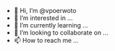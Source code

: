 - 👋 Hi, I’m @vpoerwoto
- 👀 I’m interested in ...
- 🌱 I’m currently learning ...
- 💞️ I’m looking to collaborate on ...
- 📫 How to reach me ...

<!---
vpoerwoto/vpoerwoto is a ✨ special ✨ repository because its `README.md` (this file) appears on your GitHub profile.
You can click the Preview link to take a look at your changes.
--->
